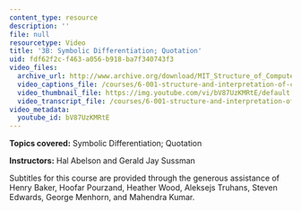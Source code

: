 ```yaml
---
content_type: resource
description: ''
file: null
resourcetype: Video
title: '3B: Symbolic Differentiation; Quotation'
uid: fdf62f2c-f463-a056-b918-ba7f340743f3
video_files:
  archive_url: http://www.archive.org/download/MIT_Structure_of_Computer_Programs_1986/lec3b.mp4
  video_captions_file: /courses/6-001-structure-and-interpretation-of-computer-programs-spring-2005/ae177fa89d9251e69271a53a3d8cdf39_bV87UzKMRtE.vtt
  video_thumbnail_file: https://img.youtube.com/vi/bV87UzKMRtE/default.jpg
  video_transcript_file: /courses/6-001-structure-and-interpretation-of-computer-programs-spring-2005/20ace20264e0b891145a184405f6ef10_bV87UzKMRtE.pdf
video_metadata:
  youtube_id: bV87UzKMRtE
---
```


**Topics covered:** Symbolic Differentiation; Quotation

**Instructors:** Hal Abelson and Gerald Jay Sussman

Subtitles for this course are provided through the generous assistance of Henry Baker, Hoofar Pourzand, Heather Wood, Aleksejs Truhans, Steven Edwards, George Menhorn, and Mahendra Kumar.
